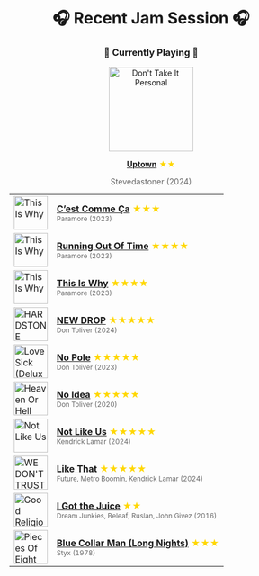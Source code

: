 <div align='center'>

# 🎧 Recent Jam Session 🎧

<h3>🎵 Currently Playing 🎵</h3>

<a href="https://open.spotify.com/track/4V2CBFJ6AaCp7Pij4IyHTs"><img src="https://i.scdn.co/image/ab67616d0000b273cb67c10e57f157d85510fa34" width="150" height="150" alt="Don't Take It Personal" /></a>

<b><a href="https://open.spotify.com/track/4V2CBFJ6AaCp7Pij4IyHTs">Uptown</a></b><span style="color: gold;"> ★★</span>

<span style="color: #666;">Stevedastoner (2024)</span>

<table style='margin: 0 auto; max-width: 550px;'>
<tr>
<td width="60"><a href="https://open.spotify.com/track/1Nx7KvCw6D3O0W2HwYg9tq"><img src="https://i.scdn.co/image/ab67616d0000b273f633b71861897348253993f4" width="60" height="60" alt="This Is Why" /></a></td>
<td><b><a href="https://open.spotify.com/track/1Nx7KvCw6D3O0W2HwYg9tq">C’est Comme Ça</a></b> <span style="color: gold;"> ★★★</span><br><span style="font-size: 12px; color: #666;">Paramore (2023)</span></td>
</tr>
<tr>
<td width="60"><a href="https://open.spotify.com/track/5NRtdsFFlmyE8qDMgS08PE"><img src="https://i.scdn.co/image/ab67616d0000b273f633b71861897348253993f4" width="60" height="60" alt="This Is Why" /></a></td>
<td><b><a href="https://open.spotify.com/track/5NRtdsFFlmyE8qDMgS08PE">Running Out Of Time</a></b> <span style="color: gold;"> ★★★★</span><br><span style="font-size: 12px; color: #666;">Paramore (2023)</span></td>
</tr>
<tr>
<td width="60"><a href="https://open.spotify.com/track/7HdXRMw14roDx2a0COWk3M"><img src="https://i.scdn.co/image/ab67616d0000b273f633b71861897348253993f4" width="60" height="60" alt="This Is Why" /></a></td>
<td><b><a href="https://open.spotify.com/track/7HdXRMw14roDx2a0COWk3M">This Is Why</a></b> <span style="color: gold;"> ★★★★</span><br><span style="font-size: 12px; color: #666;">Paramore (2023)</span></td>
</tr>
<tr>
<td width="60"><a href="https://open.spotify.com/track/2c7z5oRcPBbqRaBY2mLWcf"><img src="https://i.scdn.co/image/ab67616d0000b273c800e1a4a237cf8f085183c5" width="60" height="60" alt="HARDSTONE PSYCHO" /></a></td>
<td><b><a href="https://open.spotify.com/track/2c7z5oRcPBbqRaBY2mLWcf">NEW DROP</a></b> <span style="color: gold;"> ★★★★★</span><br><span style="font-size: 12px; color: #666;">Don Toliver (2024)</span></td>
</tr>
<tr>
<td width="60"><a href="https://open.spotify.com/track/0eaVIYo2zeOaGJeqZ5TwYz"><img src="https://i.scdn.co/image/ab67616d0000b273f5e27c2aa0b110c2b6611577" width="60" height="60" alt="Love Sick (Deluxe)" /></a></td>
<td><b><a href="https://open.spotify.com/track/0eaVIYo2zeOaGJeqZ5TwYz">No Pole</a></b> <span style="color: gold;"> ★★★★★</span><br><span style="font-size: 12px; color: #666;">Don Toliver (2023)</span></td>
</tr>
<tr>
<td width="60"><a href="https://open.spotify.com/track/7AzlLxHn24DxjgQX73F9fU"><img src="https://i.scdn.co/image/ab67616d0000b27345190a074bef3e8ce868b60c" width="60" height="60" alt="Heaven Or Hell" /></a></td>
<td><b><a href="https://open.spotify.com/track/7AzlLxHn24DxjgQX73F9fU">No Idea</a></b> <span style="color: gold;"> ★★★★★</span><br><span style="font-size: 12px; color: #666;">Don Toliver (2020)</span></td>
</tr>
<tr>
<td width="60"><a href="https://open.spotify.com/track/6AI3ezQ4o3HUoP6Dhudph3"><img src="https://i.scdn.co/image/ab67616d0000b2731ea0c62b2339cbf493a999ad" width="60" height="60" alt="Not Like Us" /></a></td>
<td><b><a href="https://open.spotify.com/track/6AI3ezQ4o3HUoP6Dhudph3">Not Like Us</a></b> <span style="color: gold;"> ★★★★★</span><br><span style="font-size: 12px; color: #666;">Kendrick Lamar (2024)</span></td>
</tr>
<tr>
<td width="60"><a href="https://open.spotify.com/track/2tudvzsrR56uom6smgOcSf"><img src="https://i.scdn.co/image/ab67616d0000b2731729574fe2a8e391a2ce1ece" width="60" height="60" alt="WE DON'T TRUST YOU" /></a></td>
<td><b><a href="https://open.spotify.com/track/2tudvzsrR56uom6smgOcSf">Like That</a></b> <span style="color: gold;"> ★★★★★</span><br><span style="font-size: 12px; color: #666;">Future, Metro Boomin, Kendrick Lamar (2024)</span></td>
</tr>
<tr>
<td width="60"><a href="https://open.spotify.com/track/2PnQt6X3MbWj2ioRgjFYH4"><img src="https://i.scdn.co/image/ab67616d0000b2738bcc97e71e05b475077bdf4b" width="60" height="60" alt="Good Religion" /></a></td>
<td><b><a href="https://open.spotify.com/track/2PnQt6X3MbWj2ioRgjFYH4">I Got the Juice</a></b> <span style="color: gold;"> ★★</span><br><span style="font-size: 12px; color: #666;">Dream Junkies, Beleaf, Ruslan, John Givez (2016)</span></td>
</tr>
<tr>
<td width="60"><a href="https://open.spotify.com/track/60F6ntlU0uSzgChmyQyVJP"><img src="https://i.scdn.co/image/ab67616d0000b273f106d873a30a31efa73f4e74" width="60" height="60" alt="Pieces Of Eight" /></a></td>
<td><b><a href="https://open.spotify.com/track/60F6ntlU0uSzgChmyQyVJP">Blue Collar Man (Long Nights)</a></b> <span style="color: gold;"> ★★★</span><br><span style="font-size: 12px; color: #666;">Styx (1978)</span></td>
</tr>
</table>
</div>

